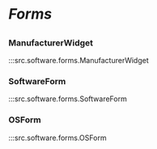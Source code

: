 # ***Forms***

##

### ManufacturerWidget
:::src.software.forms.ManufacturerWidget

### SoftwareForm
:::src.software.forms.SoftwareForm

### OSForm
:::src.software.forms.OSForm
